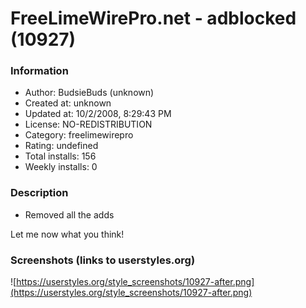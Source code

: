 # FreeLimeWirePro.net - adblocked (10927)

### Information
- Author: BudsieBuds (unknown)
- Created at: unknown
- Updated at: 10/2/2008, 8:29:43 PM
- License: NO-REDISTRIBUTION
- Category: freelimewirepro
- Rating: undefined
- Total installs: 156
- Weekly installs: 0


### Description
- Removed all the adds

Let me now what you think!


### Screenshots (links to userstyles.org)
![https://userstyles.org/style_screenshots/10927-after.png](https://userstyles.org/style_screenshots/10927-after.png)


